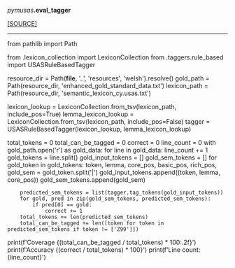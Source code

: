 <div className="source-div">
 <p><i>pymusas</i><strong>.eval_tagger</strong></p>
 <p><a className="sourcelink" href="https://github.com/UCREL/pymusas/blob/main/pymusas/eval_tagger.py">[SOURCE]</a></p>
</div>
<div></div>

---

from pathlib import Path

from .lexicon_collection import LexiconCollection
from .taggers.rule_based import USASRuleBasedTagger


resource_dir = Path(__file__, '..', 'resources', 'welsh').resolve()
gold_path = Path(resource_dir, 'enhanced_gold_standard_data.txt')
lexicon_path = Path(resource_dir, 'semantic_lexicon_cy.usas.txt')

lexicon_lookup = LexiconCollection.from_tsv(lexicon_path, include_pos=True)
lemma_lexicon_lookup = LexiconCollection.from_tsv(lexicon_path, include_pos=False)
tagger = USASRuleBasedTagger(lexicon_lookup, lemma_lexicon_lookup)

total_tokens = 0
total_can_be_tagged = 0
correct = 0
line_count = 0
with gold_path.open('r') as gold_data:
    for line in gold_data:
        line_count += 1
        gold_tokens = line.split()
        gold_input_tokens = []
        gold_sem_tokens = []
        for gold_token in gold_tokens:
            token, lemma, core_pos, basic_pos, rich_pos, gold_sem = gold_token.split('|')
            gold_input_tokens.append((token, lemma, core_pos))
            gold_sem_tokens.append(gold_sem)

        predicted_sem_tokens = list(tagger.tag_tokens(gold_input_tokens))
        for gold, pred in zip(gold_sem_tokens, predicted_sem_tokens):
            if pred[0] == gold:
                correct += 1
        total_tokens += len(predicted_sem_tokens)
        total_can_be_tagged += len([token for token in predicted_sem_tokens if token != ['Z99']])
print(f'Coverage {(total_can_be_tagged / total_tokens) * 100:.2f}')
print(f'Accuracy {(correct / total_tokens) * 100}')
print(f'Line count: {line_count}')

